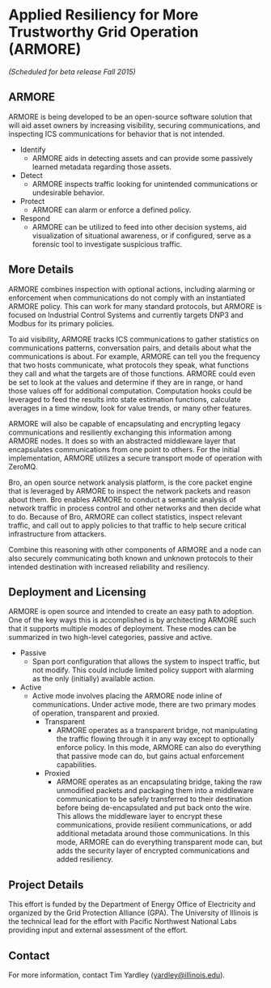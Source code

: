 # Applied Resiliency for More Trustworthy Grid Operation (ARMORE)


*(Scheduled for beta release Fall 2015)*

## ARMORE

ARMORE is being developed to be an open-source software solution that will aid asset owners by increasing visibility, securing communications, and inspecting ICS communications for behavior that is not intended.

* Identify
	* ARMORE aids in detecting assets and can provide some passively learned metadata regarding those assets.
* Detect
	* ARMORE inspects traffic looking for unintended communications or undesirable behavior.
* Protect
	* ARMORE can alarm or enforce a defined policy.
* Respond
	* ARMORE can be utilized to feed into other decision systems, aid visualization of situational awareness, or if configured, serve as a forensic tool to investigate suspicious traffic.


## More Details

ARMORE combines inspection with optional actions, including alarming or enforcement when communications do not comply with an instantiated ARMORE policy. This can work for many standard protocols, but ARMORE is focused on Industrial Control Systems and currently targets DNP3 and Modbus for its primary policies.

To aid visibility, ARMORE tracks ICS communications to gather statistics on communications patterns, conversation pairs, and details about what the communications is about. For example, ARMORE can tell you the frequency that two hosts communicate, what protocols they speak, what functions they call and what the targets are of those functions. ARMORE could even be set to look at the values and determine if they are in range, or hand those values off for additional computation. Computation hooks could be leveraged to feed the results into state estimation functions, calculate averages in a time window, look for value trends, or many other features.

ARMORE will also be capable of encapsulating and encrypting legacy communications and resiliently exchanging this information among ARMORE nodes. It does so with an abstracted middleware layer that encapsulates communications from one point to others. For the initial implementation, ARMORE utilizes a secure transport mode of operation with ZeroMQ.

Bro, an open source network analysis platform, is the core packet engine that is leveraged by ARMORE to inspect the network packets and reason about them. Bro enables ARMORE to conduct a semantic analysis of network traffic in process control and other networks and then decide what to do. Because of Bro, ARMORE can collect statistics, inspect relevant traffic, and call out to apply policies to that traffic to help secure critical infrastructure from attackers.

Combine this reasoning with other components of ARMORE and a node can also securely communicating both known and unknown protocols to their intended destination with increased reliability and resiliency.

## Deployment and Licensing

ARMORE is open source and intended to create an easy path to adoption. One of the key ways this is accomplished is by architecting ARMORE such that it supports multiple modes of deployment. These modes can be summarized in two high-level categories, passive and active.

* Passive
	* Span port configuration that allows the system to inspect traffic, but not modify. This could include limited policy support with alarming as the only (initially) available action.
* Active
	* Active mode involves placing the ARMORE node inline of communications. Under active mode, there are two primary modes of operation, transparent and proxied.
		* Transparent
			* ARMORE operates as a transparent bridge, not manipulating the traffic flowing through it in any way except to optionally enforce policy. In this mode, ARMORE can also do everything that passive mode can do, but gains actual enforcement capabilities.
		* Proxied
			* ARMORE operates as an encapsulating bridge, taking the raw unmodified packets and packaging them into a middleware communication to be safely transferred to their destination before being de-encapsulated and put back onto the wire. This allows the middleware layer to encrypt these communications, provide resilient communications, or add additional metadata around those communications. In this mode, ARMORE can do everything transparent mode can, but adds the security layer of encrypted communications and added resiliency.


## Project Details

This effort is funded by the Department of Energy Office of Electricity and organized by the Grid Protection Alliance (GPA). The University of Illinois is the technical lead for the effort with Pacific Northwest National Labs providing input and external assessment of the effort.

## Contact

For more information, contact Tim Yardley (<yardley@illinois.edu>).
